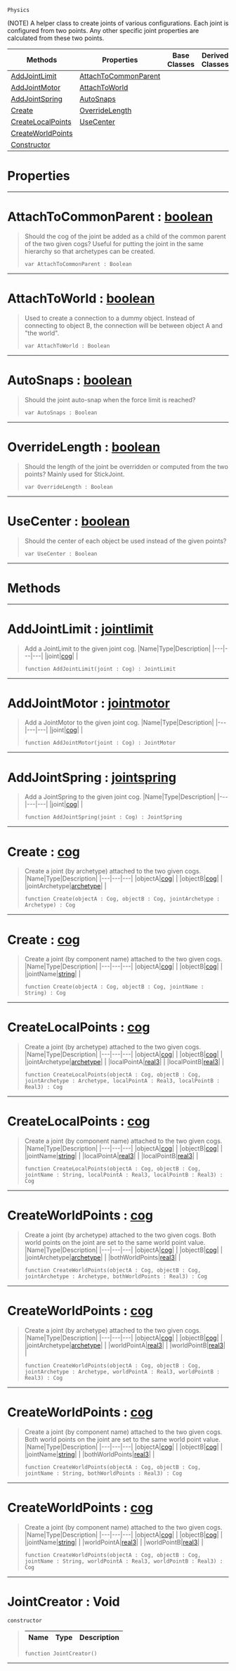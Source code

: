  `Physics`

(NOTE) A helper class to create joints of various configurations. Each joint is configured from two points. Any other specific joint properties are calculated from these two points.

|Methods|Properties|Base Classes|Derived Classes|
|---|---|---|---|
|[ AddJointLimit](jointcreator.md#addjointlimit-zilch-engin)|[ AttachToCommonParent](jointcreator.md#attachtocommonparent-zer)| | |
|[ AddJointMotor](jointcreator.md#addjointmotor-zilch-engin)|[ AttachToWorld](jointcreator.md#attachtoworld-zilch-engin)| | |
|[ AddJointSpring](jointcreator.md#addjointspring-zilch-engi)|[ AutoSnaps](jointcreator.md#autosnaps-zilch-engine-do)| | |
|[ Create](jointcreator.md#create-zilch-engine-docum)|[ OverrideLength](jointcreator.md#overridelength-zilch-engi)| | |
|[ CreateLocalPoints](jointcreator.md#createlocalpoints-zilch-e)|[ UseCenter](jointcreator.md#usecenter-zilch-engine-do)| | |
|[ CreateWorldPoints](jointcreator.md#createworldpoints-zilch-e)| | | |
|[ Constructor](jointcreator.md#jointcreator-void)| | | |


 #  Properties


---  
 #  AttachToCommonParent : [boolean](../nada_base_types/boolean.md)

> Should the cog of the joint be added as a child of the common parent of the two given cogs? Useful for putting the joint in the same hierarchy so that archetypes can be created.
> ```TS:Nada
> var AttachToCommonParent : Boolean


---  
 #  AttachToWorld : [boolean](../nada_base_types/boolean.md)

> Used to create a connection to a dummy object. Instead of connecting to object B, the connection will be between object A and "the world".
> ```TS:Nada
> var AttachToWorld : Boolean


---  
 #  AutoSnaps : [boolean](../nada_base_types/boolean.md)

> Should the joint auto-snap when the force limit is reached?
> ```TS:Nada
> var AutoSnaps : Boolean


---  
 #  OverrideLength : [boolean](../nada_base_types/boolean.md)

> Should the length of the joint be overridden or computed from the two points? Mainly used for StickJoint.
> ```TS:Nada
> var OverrideLength : Boolean


---  
 #  UseCenter : [boolean](../nada_base_types/boolean.md)

> Should the center of each object be used instead of the given points?
> ```TS:Nada
> var UseCenter : Boolean


---  
 #  Methods


---  
 #  AddJointLimit : [jointlimit](jointlimit.md)

> Add a JointLimit to the given joint cog.
> |Name|Type|Description|
> |---|---|---|
> |joint|[cog](cog.md)| |
> ```TS:Nada
> function AddJointLimit(joint : Cog) : JointLimit
> ``` 


---  
 #  AddJointMotor : [jointmotor](jointmotor.md)

> Add a JointMotor to the given joint cog.
> |Name|Type|Description|
> |---|---|---|
> |joint|[cog](cog.md)| |
> ```TS:Nada
> function AddJointMotor(joint : Cog) : JointMotor
> ``` 


---  
 #  AddJointSpring : [jointspring](jointspring.md)

> Add a JointSpring to the given joint cog.
> |Name|Type|Description|
> |---|---|---|
> |joint|[cog](cog.md)| |
> ```TS:Nada
> function AddJointSpring(joint : Cog) : JointSpring
> ``` 


---  
 #  Create : [cog](cog.md)

> Create a joint (by archetype) attached to the two given cogs.
> |Name|Type|Description|
> |---|---|---|
> |objectA|[cog](cog.md)| |
> |objectB|[cog](cog.md)| |
> |jointArchetype|[archetype](archetype.md)| |
> ```TS:Nada
> function Create(objectA : Cog, objectB : Cog, jointArchetype : Archetype) : Cog
> ``` 


---  
 #  Create : [cog](cog.md)

> Create a joint (by component name) attached to the two given cogs.
> |Name|Type|Description|
> |---|---|---|
> |objectA|[cog](cog.md)| |
> |objectB|[cog](cog.md)| |
> |jointName|[string](../nada_base_types/string.md)| |
> ```TS:Nada
> function Create(objectA : Cog, objectB : Cog, jointName : String) : Cog
> ``` 


---  
 #  CreateLocalPoints : [cog](cog.md)

> Create a joint (by archetype) attached to the two given cogs.
> |Name|Type|Description|
> |---|---|---|
> |objectA|[cog](cog.md)| |
> |objectB|[cog](cog.md)| |
> |jointArchetype|[archetype](archetype.md)| |
> |localPointA|[real3](../nada_base_types/real3.md)| |
> |localPointB|[real3](../nada_base_types/real3.md)| |
> ```TS:Nada
> function CreateLocalPoints(objectA : Cog, objectB : Cog, jointArchetype : Archetype, localPointA : Real3, localPointB : Real3) : Cog
> ``` 


---  
 #  CreateLocalPoints : [cog](cog.md)

> Create a joint (by component name) attached to the two given cogs.
> |Name|Type|Description|
> |---|---|---|
> |objectA|[cog](cog.md)| |
> |objectB|[cog](cog.md)| |
> |jointName|[string](../nada_base_types/string.md)| |
> |localPointA|[real3](../nada_base_types/real3.md)| |
> |localPointB|[real3](../nada_base_types/real3.md)| |
> ```TS:Nada
> function CreateLocalPoints(objectA : Cog, objectB : Cog, jointName : String, localPointA : Real3, localPointB : Real3) : Cog
> ``` 


---  
 #  CreateWorldPoints : [cog](cog.md)

> Create a joint (by archetype) attached to the two given cogs. Both world points on the joint are set to the same world point value.
> |Name|Type|Description|
> |---|---|---|
> |objectA|[cog](cog.md)| |
> |objectB|[cog](cog.md)| |
> |jointArchetype|[archetype](archetype.md)| |
> |bothWorldPoints|[real3](../nada_base_types/real3.md)| |
> ```TS:Nada
> function CreateWorldPoints(objectA : Cog, objectB : Cog, jointArchetype : Archetype, bothWorldPoints : Real3) : Cog
> ``` 


---  
 #  CreateWorldPoints : [cog](cog.md)

> Create a joint (by archetype) attached to the two given cogs.
> |Name|Type|Description|
> |---|---|---|
> |objectA|[cog](cog.md)| |
> |objectB|[cog](cog.md)| |
> |jointArchetype|[archetype](archetype.md)| |
> |worldPointA|[real3](../nada_base_types/real3.md)| |
> |worldPointB|[real3](../nada_base_types/real3.md)| |
> ```TS:Nada
> function CreateWorldPoints(objectA : Cog, objectB : Cog, jointArchetype : Archetype, worldPointA : Real3, worldPointB : Real3) : Cog
> ``` 


---  
 #  CreateWorldPoints : [cog](cog.md)

> Create a joint (by component name) attached to the two given cogs. Both world points on the joint are set to the same world point value.
> |Name|Type|Description|
> |---|---|---|
> |objectA|[cog](cog.md)| |
> |objectB|[cog](cog.md)| |
> |jointName|[string](../nada_base_types/string.md)| |
> |bothWorldPoints|[real3](../nada_base_types/real3.md)| |
> ```TS:Nada
> function CreateWorldPoints(objectA : Cog, objectB : Cog, jointName : String, bothWorldPoints : Real3) : Cog
> ``` 


---  
 #  CreateWorldPoints : [cog](cog.md)

> Create a joint (by component name) attached to the two given cogs.
> |Name|Type|Description|
> |---|---|---|
> |objectA|[cog](cog.md)| |
> |objectB|[cog](cog.md)| |
> |jointName|[string](../nada_base_types/string.md)| |
> |worldPointA|[real3](../nada_base_types/real3.md)| |
> |worldPointB|[real3](../nada_base_types/real3.md)| |
> ```TS:Nada
> function CreateWorldPoints(objectA : Cog, objectB : Cog, jointName : String, worldPointA : Real3, worldPointB : Real3) : Cog
> ``` 


---  
 #  JointCreator : Void

 `constructor`

> 
> |Name|Type|Description|
> |---|---|---|
> ```TS:Nada
> function JointCreator()
> ``` 


---  
 

 
